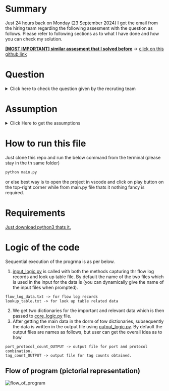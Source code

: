 # Summary

Just 24 hours back on Monday (23 September 2024) I got the email from the hiring team regarding the following assesment with the question as follows. Please refer to following sections as to what I have done and how you can check my solution.

**<u>[MOST IMPORTANT] similar assesment that I solved before</u>** -> [click on this github link](https://github.com/sarthak-2000/G-Research)
# Question

<details close>
<summary> Click here to check the question given by the recruting team </summary>


Thank you for your interest in the Engineering position at Illumio. As part of our interview process, we would like to assess your technical skills through a take-home coding exercise.

Please find the details of the exercise below. We ask that you complete the exercise within 48-72 hours, upload it to a GitHub project and share the project link with us. If you need more time, please tell me so I can update the hiring team. This assessment shouldn’t take longer than 2(ish) hours. Feel free to write the code in whatever environment you prefer.

<details oclose>
<summary>Description</summary>

Write a program that can parse a file containing flow log data and maps each row to a tag based on a lookup table. The lookup table is defined as a csv file, and it has 3 columns, dstport,protocol,tag. The dstport and protocol combination decide what tag can be applied.

</details>


<details close>
<summary>Sample flow logs (default logs, version 2 only).</summary>

```2 123456789012 eni-0a1b2c3d 10.0.1.201 198.51.100.2 443 49153 6 25 20000 1620140761 1620140821 ACCEPT OK

2 123456789012 eni-4d3c2b1a 192.168.1.100 203.0.113.101 23 49154 6 15 12000 1620140761 1620140821 REJECT OK

2 123456789012 eni-5e6f7g8h 192.168.1.101 198.51.100.3 25 49155 6 10 8000 1620140761 1620140821 ACCEPT OK

2 123456789012 eni-9h8g7f6e 172.16.0.100 203.0.113.102 110 49156 6 12 9000 1620140761 1620140821 ACCEPT OK

2 123456789012 eni-7i8j9k0l 172.16.0.101 192.0.2.203 993 49157 6 8 5000 1620140761 1620140821 ACCEPT OK

2 123456789012 eni-6m7n8o9p 10.0.2.200 198.51.100.4 143 49158 6 18 14000 1620140761 1620140821 ACCEPT OK

2 123456789012 eni-1a2b3c4d 192.168.0.1 203.0.113.12 1024 80 6 10 5000 1620140661 1620140721 ACCEPT OK

2 123456789012 eni-1a2b3c4d 203.0.113.12 192.168.0.1 80 1024 6 12 6000 1620140661 1620140721 ACCEPT OK

2 123456789012 eni-1a2b3c4d 10.0.1.102 172.217.7.228 1030 443 6 8 4000 1620140661 1620140721 ACCEPT OK

2 123456789012 eni-5f6g7h8i 10.0.2.103 52.26.198.183 56000 23 6 15 7500 1620140661 1620140721 REJECT OK

2 123456789012 eni-9k10l11m 192.168.1.5 51.15.99.115 49321 25 6 20 10000 1620140661 1620140721 ACCEPT OK

2 123456789012 eni-1a2b3c4d 192.168.1.6 87.250.250.242 49152 110 6 5 2500 1620140661 1620140721 ACCEPT OK

2 123456789012 eni-2d2e2f3g 192.168.2.7 77.88.55.80 49153 993 6 7 3500 1620140661 1620140721 ACCEPT OK

2 123456789012 eni-4h5i6j7k 172.16.0.2 192.0.2.146 49154 143 6 9 4500 1620140661 1620140721 ACCEPT OK 
```
</details>



For e.g. the lookup table file can be something like:

dstport,protocol,tag

25,tcp,sv_P1

68,udp,sv_P2

23,tcp,sv_P1

31,udp,SV_P3

443,tcp,sv_P2

22,tcp,sv_P4

3389,tcp,sv_P5

0,icmp,sv_P5

110,tcp,email

993,tcp,email

143,tcp,email

The program should generate an output file containing the following:

Count of matches for each tag, sample o/p shown below

Tag Counts:

Tag,Count

sv_P2,1

sv_P1,2

sv_P4,1

email,3

Untagged,9

Count of matches for each port/protocol combination
Port/Protocol Combination Counts:

Port,Protocol,Count

22,tcp,1

23,tcp,1

25,tcp,1

110,tcp,1

143,tcp,1

443,tcp,1

993,tcp,1

1024,tcp,1

49158,tcp,1

80,tcp,1

Requirement details

* Input file as well as the file containing tag mappings are plain text (ascii) files  
* The flow log file size can be up to 10 MB
* The lookup file can have up to 10000 mappings
* The tags can map to more than one port, protocol combinations. for e.g. sv_P1 and sv_P2 in the sample above.
* The matches should be case insensitive

For anything else that is not clear, please make reasonable assumptions and document those in the Readme to be sent with your submission.

Reference for flow logs: https://docs.aws.amazon.com/vpc/latest/userguide/flow-log-records.html

Submissions

Please upload the submission to any of the collaboration portals like GitHub that you are comfortable sharing and share the link with us. The submission should come with a readme with info on all the assumptions made, for instance, the program only supports default log format, not custom and the only version that is supported is 2.

Also, please include instructions on how to compile/run the program, what tests were done, and any other analysis you may want to share about your code/program.

Please avoid using non-default libraries or packages like Hadoop, spark, pandas etc. The idea is to be able to review and run the program on a local machine without needing to install too many dependencies / packages.

Thanks and best of luck!
</details>

# Assumption

<details close>
<summary> Click Here to get the assumptions </summary>

The following are the assumptions that I made, while writing the code for this assessment.

1. Here, my assumption is that for version 2 of flow-log records is that for getting the dstport and protocol number <u> its there at 7th and 8th position (for 0th order indexing its on 6th and 7th position as per this link -> [AWS reference link given](https://docs.aws.amazon.com/vpc/latest/userguide/flow-log-records.html)) in the whole log file on each and every line. </u>

2. **<u>(THE MOST IMPORTANT ASSUMPTION)</u>** -> I have genralized the output with all tags in lowercase, and port/protocol combinations also in lowercase. Since, the requirents given to me had the point (please refer the question) -> **The matches should be case insensitive**

So, <u> the look up table (.txt)</u> file might have data like. For Example, 

```
25,tCp,sv_P1 -> (uppercase C)

23, uDp, sv_P1 -> (uppercase D)
```

then the <u> output for port/protocol </u> combination would be generalized to lowercase ->

```
25,tcp,sv_P1 -> (lowercase C)

23, udp, sv_p1 -> (lowercase D)
```

Moreover, for <u> port/protocol combination </u>for given lookup-table data I have generalized it to lowercase too. For Example,

```
25,tcp,sv_P1 -> (uppercase P)

23, udp, sv_p1 -> (lowercase p)

25, icmp, sv_P5 -> (uppercase P)
```

output for <u> port/protocol combination</u> count is -> 

```
sv_p1 -> 2

sv_p5 -> 1 
```

3. I am assumping that the files for input and output will be both txt.

</details>

# How to run this file

Just clone this repo and run the below command from the terminal (please stay in the th same folder)
``` python
python main.py
```
or else best way is to open the project in vscode and click on play button on the top-right corner while from main.py file thats it nothing fancy is required.

# Requirements

<u>Just download python3 thats it.</u>

# Logic of the code

Sequential execution of the progrma is as per below.
1. <u>input_logic.py</u> is called with both the methods capturing thr flow log records and look up table file. By default the name of the two files which is used in the input for the data is (you can dynamically give the name of the input files when prompted).
```
flow_log_data.txt -> for flow log records
lookup_table.txt -> for look up table related data
```
2. We get two dictionaries for the important and relevant data which is then passed to <u>core_logic.py</u> file.
3. After getting the main data in the dorm of tow dictionaries, subsequently the data is written in the output file using <u> output_logic.py</u>. By default the output files are names as follows, but user can get the overall idea as to how 
```
port_protocol_count_OUTPUT -> output file for port and protocol combination.
tag_count_OUTPUT -> output file for tag counts obtained.
```


## Flow of program (pictorial representation)

<img src="flow_of_program.jpg" alt="flow_of_program">


